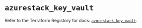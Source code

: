 # `azurestack_key_vault`

Refer to the Terraform Registory for docs: [`azurestack_key_vault`](https://www.terraform.io/docs/providers/azurestack/r/key_vault).
